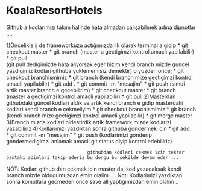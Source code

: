 # KoalaResortHotels

Github a kodlarımızı takım halinde hata almadan çalışabilmek adına dipnotlar ....

1)Öncelikle ij de frameworkuzu açtığımızda ilk olarak terminal a gidip 
       * git checkout master
       * git branch (master a gectigimzi kontrol amacli yapilabilir)
       * git pull  
   (git pull dedigimizde hata alıyorsak eger bizim kendi branch mizde guncel yazdigimiz kodlari githuba yuklememisiz demektir) o yuzden once;
       * git checkout branchismimiz
       * git branch (kendi branch mize gectigimzi kontrol amacli yapilabilir)
       * git add .
       * git commit -m "mesajim"
       * git push
   (simdi artik master branch e gecebilirim)
       * git checkout master
       * git branch (master a gectigimzi kontrol amacli yapilabilir)
       * git pull
2)Masterdan githubdaki güncel kodlari aldık ve artik kendi branch e gidip masterdaki kodlari kendi branch e çekmeliyim
       * git checkout branchismimiz
       * git branch (kendi branch mize gectigimzi kontrol amacli yapilabilir)
       * git merge master
3)Branch mizde kodlari birlestirdik artik framework mizde kodlarizi yazabiliriz
4)Kodlarimizi yazdiktan sonra githuba gondermek icin
        * git add .
        * git commit -m "mesajim"
        * git push
   (kodlarimizi gonderip gondermedigimzi anlamak amacli git status diyip kontrol edebiliriz)
   
                                  githubdan kodlari cekmek icin tekrar bastaki adimlari takip ederiz bu dongu bu sekilde devam eder ...

NOT: Kodlari github dan cekmek icin master da, kod yazacaksak kendi branch mizde oldugumuzdan emin olalim .. .
Not: Kodlarimizi yazdiktan sonra komutlara gecmeden once save all yaptigimizdan emin olalım .. 
